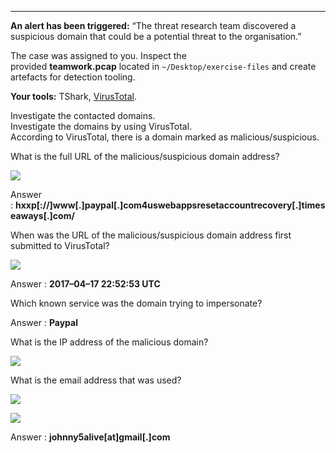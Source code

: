 
---

**An alert has been triggered:** “The threat research team discovered a suspicious domain that could be a potential threat to the organisation.”

The case was assigned to you. Inspect the provided **teamwork.pcap** located in `~/Desktop/exercise-files` and create artefacts for detection tooling.

**Your tools:** TShark, [VirusTotal](https://www.virustotal.com/gui/home/upload).

Investigate the contacted domains.  
Investigate the domains by using VirusTotal.  
According to VirusTotal, there is a domain marked as malicious/suspicious.

What is the full URL of the malicious/suspicious domain address?

![](https://miro.medium.com/v2/resize:fit:700/1*kWrdlt1bsFS87mgrAJ1x1g.png)

Answer : **hxxp[://]www[.]paypal[.]com4uswebappsresetaccountrecovery[.]timeseaways[.]com/**

When was the URL of the malicious/suspicious domain address first submitted to VirusTotal?

![](https://miro.medium.com/v2/resize:fit:700/1*7j1Gqy_cvSu_vZjaRPam7A.png)

Answer : **2017–04–17 22:52:53 UTC**

Which known service was the domain trying to impersonate?

Answer : **Paypal**

What is the IP address of the malicious domain?

![](https://miro.medium.com/v2/resize:fit:660/1*uI_gNiop07c_VFes2tdSJQ.png)

What is the email address that was used?

![](https://miro.medium.com/v2/resize:fit:700/1*w_kloGuCk3FrS0QdMN80dg.png)

![](https://miro.medium.com/v2/resize:fit:700/1*osdIPWg6dbEolqdTIXUeag.png)

Answer : **johnny5alive[at]gmail[.]com**